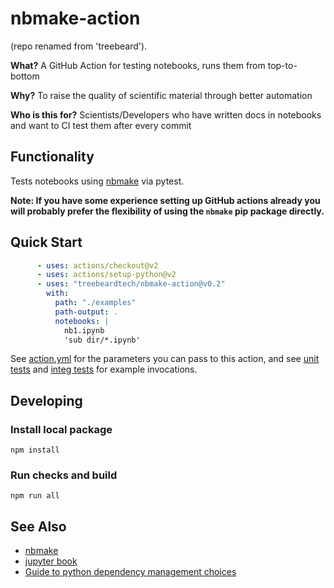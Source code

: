 # nbmake-action

(repo renamed from 'treebeard').

**What?** A GitHub Action for testing notebooks, runs them from top-to-bottom

**Why?** To raise the quality of scientific material through better automation

**Who is this for?** Scientists/Developers who have written docs in notebooks and want to CI test them after every commit

## Functionality

Tests notebooks using [nbmake](https://github.com/treebeardtech/nbmake) via pytest.

**Note: If you have some experience setting up GitHub actions already you will probably prefer the flexibility of using the `nbmake` pip package directly.**

## Quick Start

```yaml
      - uses: actions/checkout@v2
      - uses: actions/setup-python@v2
      - uses: "treebeardtech/nbmake-action@v0.2"
        with:
          path: "./examples"
          path-output: .
          notebooks: |
            nb1.ipynb
            'sub dir/*.ipynb'
```

See [action.yml](action.yml) for the parameters you can pass to this action, and see [unit tests](.github/workflows/action_unit_test.yml) and [integ tests](.github/workflows/action_integration_test.yml) for example invocations.

## Developing

### Install local package
```
npm install
```

### Run checks and build
```
npm run all
```

## See Also

- [nbmake](https://github.com/treebeardtech/nbmake)
- [jupyter book](https://github.com/executablebooks/jupyter-book)
- [Guide to python dependency management choices](https://towardsdatascience.com/devops-for-data-science-making-your-python-project-reproducible-f55646e110fa)
